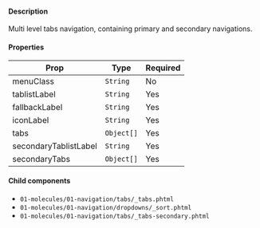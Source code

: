#### Description

Multi level tabs navigation, containing primary and secondary navigations.

#### Properties

| Prop                  | Type       | Required |
| --------------------- | ---------- | -------- |
| menuClass             | `String`   | No       |
| tablistLabel          | `String`   | Yes      |
| fallbackLabel         | `String`   | Yes      |
| iconLabel             | `String`   | Yes      |
| tabs                  | `Object[]` | Yes      |
| secondaryTablistLabel | `String`   | Yes      |
| secondaryTabs         | `Object[]` | Yes      |


#### Child components

- `01-molecules/01-navigation/tabs/_tabs.phtml`
- `01-molecules/01-navigation/dropdowns/_sort.phtml`
- `01-molecules/01-navigation/tabs/_tabs-secondary.phtml`
